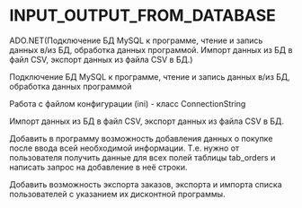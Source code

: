 # INPUT_OUTPUT_FROM_DATABASE
ADO.NET(Подключение БД MySQL к программе, чтение и запись данных в/из БД, обработка данных программой. Импорт данных из БД в файл CSV, экспорт данных из файла CSV в БД.)

Подключение БД MySQL к программе, чтение и запись данных в/из БД, обработка данных программой

Работа с файлом конфигурации (ini) - класс ConnectionString

Импорт данных из БД в файл CSV, экспорт данных из файла CSV в БД.

Добавить в программу возможность добавления данных о покупке после ввода всей необходимой информации.
Т.е. нужно от пользователя получить данные для всех полей таблицы tab_orders и написать запрос на добавление в неё строки.

Добавить возможность экспорта заказов, экспорта и импорта списка пользователей с указанием их дисконтной программы.

